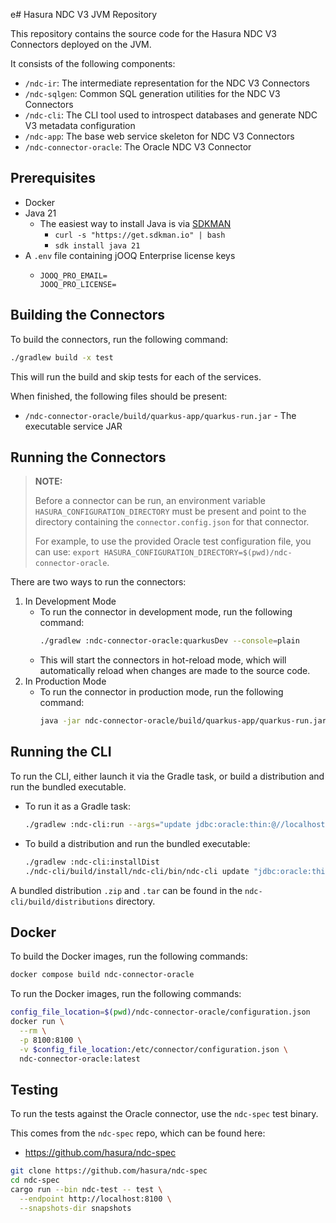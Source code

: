 e# Hasura NDC V3 JVM Repository

This repository contains the source code for the Hasura NDC V3 Connectors deployed on the JVM.

It consists of the following components:

- `/ndc-ir`: The intermediate representation for the NDC V3 Connectors
- `/ndc-sqlgen`: Common SQL generation utilities for the NDC V3 Connectors
- `/ndc-cli`: The CLI tool used to introspect databases and generate NDC V3 metadata configuration
- `/ndc-app`: The base web service skeleton for NDC V3 Connectors
- `/ndc-connector-oracle`: The Oracle NDC V3 Connector

## Prerequisites

- Docker
- Java 21
    - The easiest way to install Java is via [SDKMAN](https://sdkman.io/)
        - `curl -s "https://get.sdkman.io" | bash`
        - `sdk install java 21`
- A `.env` file containing jOOQ Enterprise license keys
   - ```env
     JOOQ_PRO_EMAIL=
     JOOQ_PRO_LICENSE=
     ```

## Building the Connectors

To build the connectors, run the following command:

```bash
./gradlew build -x test
```

This will run the build and skip tests for each of the services.

When finished, the following files should be present:

- `/ndc-connector-oracle/build/quarkus-app/quarkus-run.jar` - The executable service JAR

## Running the Connectors

> **NOTE:**
> 
> Before a connector can be run, an environment variable `HASURA_CONFIGURATION_DIRECTORY` must be present and point to the directory containing the `connector.config.json` for that connector.
>
> For example, to use the provided Oracle test configuration file, you can use: `export HASURA_CONFIGURATION_DIRECTORY=$(pwd)/ndc-connector-oracle`.

There are two ways to run the connectors:

1. In Development Mode
    - To run the connector in development mode, run the following command:
        ```bash
        ./gradlew :ndc-connector-oracle:quarkusDev --console=plain
        ```
    - This will start the connectors in hot-reload mode, which will automatically reload when changes are made to the
      source code.
2. In Production Mode
    - To run the connector in production mode, run the following command:
        ```bash
        java -jar ndc-connector-oracle/build/quarkus-app/quarkus-run.jar
        ```
      
## Running the CLI

To run the CLI, either launch it via the Gradle task, or build a distribution and run the bundled executable.

- To run it as a Gradle task:
    ```bash
    ./gradlew :ndc-cli:run --args="update jdbc:oracle:thin:@//localhost:1521/XE?user=chinook&password=Password123 --database ORACLE"
    ```
- To build a distribution and run the bundled executable:
    ```bash
    ./gradlew :ndc-cli:installDist
    ./ndc-cli/build/install/ndc-cli/bin/ndc-cli update "jdbc:oracle:thin:@//localhost:1521/XE?user=chinook&password=Password123" --database ORACLE
    ```
  
A bundled distribution `.zip` and `.tar` can be found in the `ndc-cli/build/distributions` directory.

## Docker

To build the Docker images, run the following commands:

```bash
docker compose build ndc-connector-oracle
```

To run the Docker images, run the following commands:

```bash
config_file_location=$(pwd)/ndc-connector-oracle/configuration.json
docker run \
  --rm \
  -p 8100:8100 \
  -v $config_file_location:/etc/connector/configuration.json \
  ndc-connector-oracle:latest
```

## Testing

To run the tests against the Oracle connector, use the `ndc-spec` test binary.

This comes from the `ndc-spec` repo, which can be found here:

- https://github.com/hasura/ndc-spec

```bash
git clone https://github.com/hasura/ndc-spec
cd ndc-spec
cargo run --bin ndc-test -- test \
  --endpoint http://localhost:8100 \
  --snapshots-dir snapshots
```